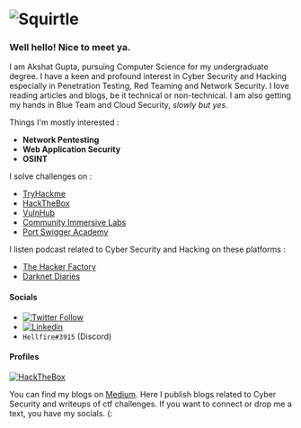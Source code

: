 # ![Squirtle](https://media.giphy.com/media/R4xEU4q4SEoNYRDkIS/giphy.gif)

### Well hello! Nice to meet ya. 

I am Akshat Gupta, pursuing Computer Science for my undergraduate degree. I have a keen and profound interest in Cyber Security and Hacking especially in Penetration Testing, Red Teaming and Network Security. I love reading articles and blogs, be it technical or non-technical. I am also getting my hands in Blue Team and Cloud Security, *slowly but yes*. 

Things I'm mostly interested :

- **Network Pentesting**
- **Web Application Security**
- **OSINT**

I solve challenges on :

- [TryHackme](https://tryhackme.com)
- [HackTheBox](https://www.hackthebox.com/)
- [VulnHub](https://www.vulnhub.com/)
- [Community Immersive Labs](https://community.immersivelabs.online)
- [Port Swigger Academy](https://portswigger.net/web-security)

I listen podcast related to Cyber Security and Hacking on these platforms :

- [The Hacker Factory](https://www.itspmagazine.com/the-hacker-factory-podcast)
- [Darknet Diaries](https://darknetdiaries.com/)

#### Socials 

- [![Twitter Follow](https://img.shields.io/twitter/follow/Hellfire0x01?style=social)](https://twitter.com/Hellfire0x01)
- [![Linkedin](https://img.shields.io/badge/linked-in-369?style=flat-square&logo=linkedin&logoColor=white&color=blue)](https://www.linkedin.com/in/akshat-gupta-2173b5193/)
- `Hellfire#3915` (Discord)

#### Profiles

<!-- [![TryHackme](https://tryhackme-badges.s3.amazonaws.com/hellfire0x01.png)](https://tryhackme.com/p/hellfire0x01) -->
[![HackTheBox](https://www.hackthebox.com/badge/image/419226)](https://app.hackthebox.com/profile/419226)

You can find my blogs on [Medium](https://hellfire0x01.medium.com/). Here I publish blogs related to Cyber Security and writeups of ctf challenges. If you want to connect or drop me a text, you have my socials. (:
